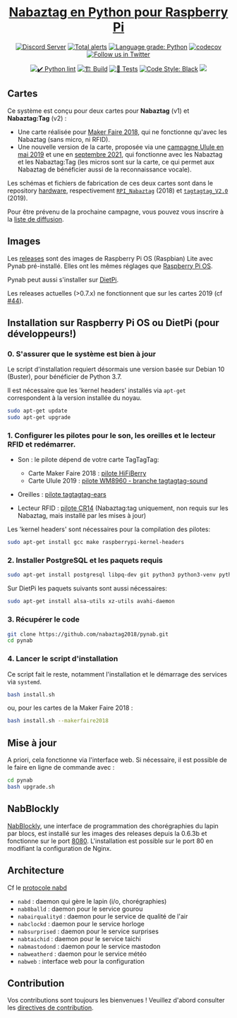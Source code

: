 <h1 align="center"><a href="https://github.com/nabaztag2018/pynab">Nabaztag en Python pour Raspberry Pi</a></h1>
<p align="center">
  <a href="https://dsc.gg/nabaztagtagtag"><img src="https://discordapp.com/api/guilds/872114025918513193/widget.png?style=shield" alt="Discord Server"></a>
  <a href="https://lgtm.com/projects/g/nabaztag2018/pynab/alerts/"><img alt="Total alerts" src="https://img.shields.io/lgtm/alerts/g/nabaztag2018/pynab.svg?logo=lgtm&logoWidth=18&label=LGTM%20Alerts"/></a>
  <a href="https://lgtm.com/projects/g/nabaztag2018/pynab/context:python"><img alt="Language grade: Python" src="https://img.shields.io/lgtm/grade/python/g/nabaztag2018/pynab.svg?logo=lgtm&logoWidth=18&label=LGTM%20Code%20Quality"/></a>
  <a href="https://codecov.io/gh/nabaztag2018/pynab"><img src="https://codecov.io/gh/nabaztag2018/pynab/branch/master/graph/badge.svg" alt="codecov"></a>
  <a href="https://twitter.com/nabaztagtagtag"><img src="https://img.shields.io/twitter/follow/nabaztagtagtag?label=Follow&style=social" alt="Follow us in Twitter"></a>
</p>
<p align="center">
  <a href="https://github.com/nabaztag2018/pynab/actions/workflows/python-lint.yml"><img src="https://github.com/nabaztag2018/pynab/actions/workflows/python-lint.yml/badge.svg?branch=master" alt="✔️  Python lint"></a>
  <a href="https://github.com/nabaztag2018/pynab/actions/workflows/arm-runner.yml"><img src="https://github.com/nabaztag2018/pynab/actions/workflows/arm-runner.yml/badge.svg?branch=master" alt="🏗️  Build"></a>
  <a href="https://github.com/nabaztag2018/pynab/actions/workflows/tests.yml"><img src="https://github.com/nabaztag2018/pynab/actions/workflows/tests.yml/badge.svg?branch=master" alt="🧪 Tests"></a>
  <a href="https://github.com/psf/black"><img src="https://img.shields.io/badge/code%20style-black-000000.svg" alt="Code Style: Black"></a>
  <a href="http://makeapullrequest.com"><img src="https://img.shields.io/badge/PRs-welcome-brightgreen.svg"></a>
</p>

## Cartes

Ce système est conçu pour deux cartes pour **Nabaztag** (v1) et **Nabaztag:Tag** (v2) :
- Une carte réalisée pour [Maker Faire 2018](https://paris.makerfaire.com/maker/entry/1285/), qui ne fonctionne qu'avec les Nabaztag (sans micro, ni RFID).
- Une nouvelle version de la carte, proposée via une [campagne Ulule en mai 2019](https://fr.ulule.com/le-retour-du-nabaztag/) et une en [septembre 2021](https://fr.ulule.com/l-eternel-retour-du-nabaztag/), qui fonctionne avec les Nabaztag et les Nabaztag:Tag (les micros sont sur la carte, ce qui permet aux Nabaztag de bénéficier aussi de la reconnaissance vocale).

Les schémas et fichiers de fabrication de ces deux cartes sont dans le repository [hardware](https://github.com/nabaztag2018/hardware), respectivement [`RPI_Nabaztag`](https://github.com/nabaztag2018/hardware/blob/master/RPI_Nabaztag.PDF) (2018) et [`tagtagtag_V2.0`](https://github.com/nabaztag2018/hardware/tree/master/tagtagtag_V2.0) (2019).

Pour être prévenu de la prochaine campagne, vous pouvez vous inscrire à la [liste de diffusion](https://tinyletter.com/nabaztag).

## Images

Les [releases](https://github.com/nabaztag2018/pynab/releases) sont des images de Raspberry Pi OS (Raspbian) Lite avec Pynab pré-installé. Elles ont les mêmes réglages que [Raspberry Pi OS](https://www.raspberrypi.org/software/operating-systems/#raspberry-pi-os-32-bit).

Pynab peut aussi s'installer sur [DietPi](https://dietpi.com/).

Les releases actuelles (>0.7.x) ne fonctionnent que sur les cartes 2019 (cf [#44](https://github.com/nabaztag2018/pynab/issues/44)).

## Installation sur Raspberry Pi OS ou DietPi (pour développeurs!)

### 0. S'assurer que le système est bien à jour

Le script d'installation requiert désormais une version basée sur Debian 10 (Buster), pour bénéficier de Python 3.7.

Il est nécessaire que les 'kernel headers' installés via `apt-get` correspondent à la version installée du noyau.

```sh
sudo apt-get update
sudo apt-get upgrade
```

### 1. Configurer les pilotes pour le son, les oreilles et le lecteur RFID et redémarrer.

- Son : le pilote dépend de votre carte TagTagTag:
   - Carte Maker Faire 2018 : [pilote HiFiBerry](https://web.archive.org/web/20170914003528/support.hifiberry.com/hc/en-us/articles/205377651-Configuring-Linux-4-x-or-higher)
   - Carte Ulule 2019 : [pilote WM8960 - branche tagtagtag-sound](https://github.com/pguyot/wm8960/tree/tagtagtag-sound)

 - Oreilles : [pilote tagtagtag-ears](https://github.com/pguyot/tagtagtag-ears)

  - Lecteur RFID : [pilote CR14](https://github.com/pguyot/cr14) (Nabaztag:tag uniquement, non requis sur les Nabaztag, mais installé par les mises à jour)

Les 'kernel headers' sont nécessaires pour la compilation des pilotes:
```sh
sudo apt-get install gcc make raspberrypi-kernel-headers
```

### 2. Installer PostgreSQL et les paquets requis

```sh
sudo apt-get install postgresql libpq-dev git python3 python3-venv python3-dev gettext nginx openssl libssl-dev libffi-dev libmpg123-dev libasound2-dev libatlas-base-dev libgfortran3 libopenblas-dev liblapack-dev zram-tools
```
Sur DietPi les paquets suivants sont aussi nécessaires:
```sh
sudo apt-get install alsa-utils xz-utils avahi-daemon
```

### 3. Récupérer le code

```sh
git clone https://github.com/nabaztag2018/pynab.git
cd pynab
```

### 4. Lancer le script d'installation
Ce script fait le reste, notamment l'installation et le démarrage des services via `systemd`.

```sh
bash install.sh
```

ou, pour les cartes de la Maker Faire 2018 :

```sh
bash install.sh --makerfaire2018
```

## Mise à jour

A priori, cela fonctionne via l'interface web.
Si nécessaire, il est possible de le faire en ligne de commande avec :
```sh
cd pynab
bash upgrade.sh
```

## NabBlockly

[NabBlockly](https://github.com/pguyot/nabblockly), une interface de programmation des chorégraphies du lapin par blocs, est installé sur les images des releases depuis la 0.6.3b et fonctionne sur le port [8080](http://nabaztag.local:8080/). L'installation est possible sur le port 80 en modifiant la configuration de Nginx.

## Architecture

Cf le [protocole nabd](PROTOCOL.md)

- `nabd` : daemon qui gère le lapin (i/o, chorégraphies)
- `nab8balld` : daemon pour le service gourou
- `nabairqualityd` : daemon pour le service de qualité de l'air
- `nabclockd` : daemon pour le service horloge
- `nabsurprised` : daemon pour le service surprises
- `nabtaichid` : daemon pour le service taichi
- `nabmastodond` : daemon pour le service mastodon
- `nabweatherd` : daemon pour le service météo
- `nabweb` : interface web pour la configuration

## Contribution

Vos contributions sont toujours les bienvenues ! Veuillez d'abord consulter les [directives de contribution](CONTRIBUTING.md).
